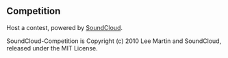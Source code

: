 ## Competition

Host a contest, powered by [SoundCloud](http://soundcloud.com).

SoundCloud-Competition is Copyright (c) 2010 Lee Martin and SoundCloud, released under the MIT License.
